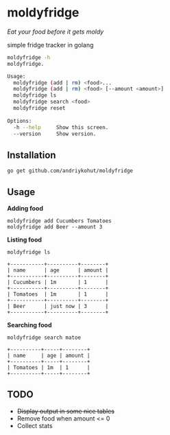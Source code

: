 moldyfridge
===========

*Eat your food before it gets moldy*

simple fridge tracker in golang

```bash
moldyfridge -h
moldyfridge.

Usage:
  moldyfridge (add | rm) <food>...
  moldyfridge (add | rm) <food> [--amount <amount>]
  moldyfridge ls
  moldyfridge search <food>
  moldyfridge reset
  
Options:
  -h --help     Show this screen.
  --version     Show version.
```

## Installation
`go get github.com/andriykohut/moldyfridge`

## Usage
**Adding food**
```
moldyfridge add Cucumbers Tomatoes
moldyfridge add Beer --amount 3
```
**Listing food**
```
moldyfridge ls

+-----------+----------+--------+
| name      | age      | amount |
+-----------+----------+--------+
| Cucumbers | 1m       | 1      |
+-----------+----------+--------+
| Tomatoes  | 1m       | 1      |
+-----------+----------+--------+
| Beer      | just now | 3      |
+-----------+----------+--------+
```
**Searching food**
```
moldyfridge search matoe

+----------+-----+--------+
| name     | age | amount |
+----------+-----+--------+
| Tomatoes | 1m  | 1      |
+----------+-----+--------+
```

## TODO
- ~~Display output in some nice tables~~
- Remove food when amount <= 0
- Collect stats
